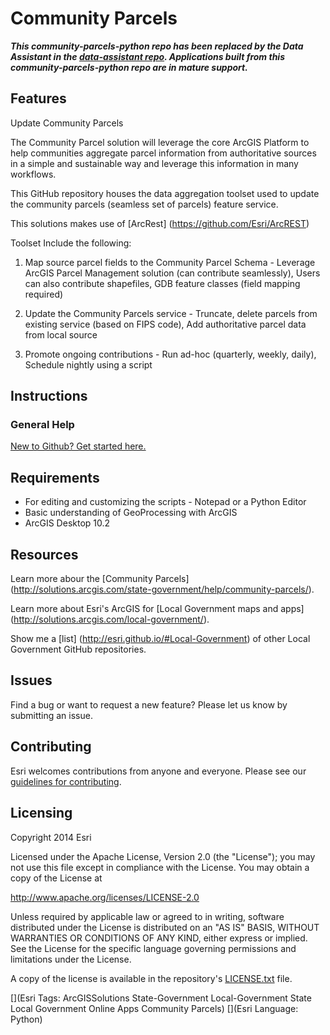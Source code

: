# Community Parcels

***This community-parcels-python repo has been replaced by the Data Assistant in the [data-assistant repo](https://github.com/Esri/data-assistant). Applications built from this community-parcels-python repo are in mature support.***

## Features

Update Community Parcels

The Community Parcel solution will leverage the core ArcGIS Platform to help communities aggregate parcel information from authoritative sources in a simple and sustainable way and leverage this information in many workflows.

This GitHub repository houses the data aggregation toolset used to update the community parcels (seamless set of parcels) feature service.

This solutions makes use of [ArcRest] (https://github.com/Esri/ArcREST)

Toolset Include the following:

1. Map source parcel fields to the Community Parcel Schema - Leverage ArcGIS Parcel Management solution (can contribute seamlessly), Users can also contribute shapefiles, GDB feature classes (field mapping required)

2. Update the Community Parcels service - Truncate, delete parcels from existing service (based on FIPS code), Add authoritative parcel data from local source

3. Promote ongoing contributions - Run ad-hoc (quarterly, weekly, daily), Schedule nightly using a script




## Instructions

### General Help
[New to Github? Get started here.](http://htmlpreview.github.com/?https://github.com/Esri/esri.github.com/blob/master/help/esri-getting-to-know-github.html)

## Requirements

* For editing and customizing the scripts - Notepad or a Python Editor
* Basic understanding of GeoProcessing with ArcGIS
* ArcGIS Desktop 10.2

## Resources

Learn more abour the [Community Parcels] (http://solutions.arcgis.com/state-government/help/community-parcels/).

Learn more about Esri's ArcGIS for [Local Government maps and apps] (http://solutions.arcgis.com/local-government/).

Show me a [list] (http://esri.github.io/#Local-Government) of other Local Government GitHub repositories.



## Issues

Find a bug or want to request a new feature?  Please let us know by submitting an issue.


## Contributing

Esri welcomes contributions from anyone and everyone.
Please see our [guidelines for contributing](https://github.com/esri/contributing).

## Licensing

Copyright 2014 Esri

Licensed under the Apache License, Version 2.0 (the "License");
you may not use this file except in compliance with the License.
You may obtain a copy of the License at

   http://www.apache.org/licenses/LICENSE-2.0

Unless required by applicable law or agreed to in writing, software
distributed under the License is distributed on an "AS IS" BASIS,
WITHOUT WARRANTIES OR CONDITIONS OF ANY KIND, either express or implied.
See the License for the specific language governing permissions and
limitations under the License.

A copy of the license is available in the repository's
[LICENSE.txt](https://github.com/Esri/community-parcels-python/blob/master/License.txt) file.

[](Esri Tags: ArcGISSolutions State-Government Local-Government State Local Government Online Apps Community Parcels)
[](Esri Language: Python)
